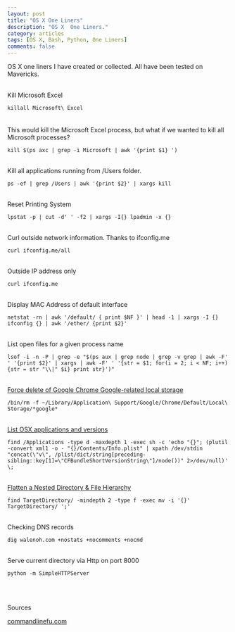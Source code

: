 ```yaml
---
layout: post
title: "OS X One Liners"
description: "OS X  One Liners."
category: articles
tags: [OS X, Bash, Python, One Liners]
comments: false  
---
```

OS X one liners I have created or collected. All have been tested on Mavericks.

<br>
Kill Microsoft Excel

```killall Microsoft\ Excel```  
<br><br>
This would kill the Microsoft Excel process, but what if we wanted to kill all Microsoft processes?

```kill $(ps axc | grep -i Microsoft | awk '{print $1} ')```
<br><br>

Kill all applications running from /Users folder.

```ps -ef | grep /Users | awk '{print $2}' | xargs kill```
<br><br>

Reset Printing System

```lpstat -p | cut -d' ' -f2 | xargs -I{} lpadmin -x {}```
<br><br>

Curl outside network information. Thanks to ifconfig.me

```curl ifconfig.me/all```<br><br>

Outside IP address only

```curl ifconfig.me```<br><br>

Display MAC Address of default interface

```netstat -rn | awk '/default/ { print $NF }' | head -1 | xargs -I {}  ifconfig {} | awk '/ether/ {print $2}'```<br><br>

List open files for a given process name

```lsof -i -n -P | grep -e "$(ps aux | grep node | grep -v grep | awk -F' ' '{print $2}' | xargs | awk -F' ' '{str = $1; for(i = 2; i < NF; i++) {str = str "\\|" $i} print str}')"```
<br><br>

[Force delete of Google Chrome Google-related local storage](http://www.commandlinefu.com/commands/view/12410/force-delete-of-google-chrome-google-related-local-storage-make-gmail-offline-work-again) 

```/bin/rm -f ~/Library/Application\ Support/Google/Chrome/Default/Local\ Storage/*google*```
<br><br>


[List OSX applications and versions](http://www.commandlinefu.com/commands/view/12107/list-osx-applications-and-versions.)

```find /Applications -type d -maxdepth 1 -exec sh -c 'echo "{}"; (plutil -convert xml1 -o - "{}/Contents/Info.plist" | xpath /dev/stdin "concat(\"v\", /plist/dict/string[preceding-sibling::key[1]=\"CFBundleShortVersionString\"]/node())" 2>/dev/null)' \;```
<br><br>

[Flatten a Nested Directory & File Hierarchy](http://osxdaily.com/2015/02/11/flatten-nested-directory-structure-command-line/)
<br>

```find TargetDirectory/ -mindepth 2 -type f -exec mv -i '{}' TargetDirectory/ ';'```
<br>
<br>


Checking DNS records

```dig walenoh.com +nostats +nocomments +nocmd```
<br><br>

Serve current directory via Http on port 8000

```python -m SimpleHTTPServer```

<br><br>


Sources

[commandlinefu.com](http://www.commandlinefu.com)